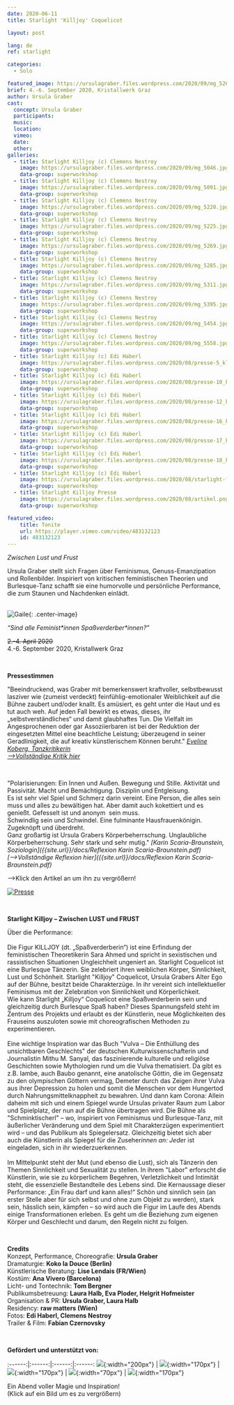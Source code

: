 ```yaml
---
date: 2020-06-11
title: Starlight 'Killjoy' Coquelicot

layout: post

lang: de
ref: starlight

categories:
  - Solo

featured_image: https://ursulagraber.files.wordpress.com/2020/09/mg_5269.jpg?w=500&fit=crop
brief: 4.-6. September 2020, Kristallwerk Graz
author: Ursula Graber
cast:
  concept: Ursula Graber
  participants:
  music:
  location:
  vimeo:
  date:
  other:
galleries:
  - title: Starlight Killjoy (c) Clemens Nestroy
    image: https://ursulagraber.files.wordpress.com/2020/09/mg_5046.jpg?w=1024&fit=crop
    data-group: superworkshop
  - title: Starlight Killjoy (c) Clemens Nestroy
    image: https://ursulagraber.files.wordpress.com/2020/09/mg_5091.jpg?w=1024&fit=crop
    data-group: superworkshop
  - title: Starlight Killjoy (c) Clemens Nestroy
    image: https://ursulagraber.files.wordpress.com/2020/09/mg_5220.jpg?w=1024&fit=crop
    data-group: superworkshop
  - title: Starlight Killjoy (c) Clemens Nestroy
    image: https://ursulagraber.files.wordpress.com/2020/09/mg_5225.jpg?w=1024&fit=crop
    data-group: superworkshop
  - title: Starlight Killjoy (c) Clemens Nestroy
    image: https://ursulagraber.files.wordpress.com/2020/09/mg_5269.jpg?w=1024&fit=crop
    data-group: superworkshop
  - title: Starlight Killjoy (c) Clemens Nestroy
    image: https://ursulagraber.files.wordpress.com/2020/09/mg_5285.jpg?w=1024&fit=crop
    data-group: superworkshop
  - title: Starlight Killjoy (c) Clemens Nestroy
    image: https://ursulagraber.files.wordpress.com/2020/09/mg_5311.jpg?w=1024&fit=crop
    data-group: superworkshop
  - title: Starlight Killjoy (c) Clemens Nestroy
    image: https://ursulagraber.files.wordpress.com/2020/09/mg_5395.jpg?w=1024&fit=crop
    data-group: superworkshop
  - title: Starlight Killjoy (c) Clemens Nestroy
    image: https://ursulagraber.files.wordpress.com/2020/09/mg_5454.jpg?w=1024&fit=crop
    data-group: superworkshop
  - title: Starlight Killjoy (c) Clemens Nestroy
    image: https://ursulagraber.files.wordpress.com/2020/09/mg_5558.jpg?w=1024&fit=crop
    data-group: superworkshop
  - title: Starlight Killjoy (c) Edi Haberl
    image: https://ursulagraber.files.wordpress.com/2020/08/presse-5_kl-1.jpg?w=1024&fit=crop
    data-group: superworkshop
  - title: Starlight Killjoy (c) Edi Haberl
    image: https://ursulagraber.files.wordpress.com/2020/08/presse-10_kl.jpg?w=1024&fit=crop
    data-group: superworkshop
  - title: Starlight Killjoy (c) Edi Haberl
    image: https://ursulagraber.files.wordpress.com/2020/08/presse-12_kl.jpg?w=1024&fit=crop
    data-group: superworkshop
  - title: Starlight Killjoy (c) Edi Haberl
    image: https://ursulagraber.files.wordpress.com/2020/08/presse-16_kl.jpg?w=1024&fit=crop
    data-group: superworkshop
  - title: Starlight Killjoy (c) Edi Haberl
    image: https://ursulagraber.files.wordpress.com/2020/08/presse-17_kl.jpg?w=1024&fit=crop
    data-group: superworkshop
  - title: Starlight Killjoy (c) Edi Haberl
    image: https://ursulagraber.files.wordpress.com/2020/08/presse-18_kl.jpg?w=1024&fit=crop
    data-group: superworkshop
  - title: Starlight Killjoy (c) Edi Haberl
    image: https://ursulagraber.files.wordpress.com/2020/08/starlight-flyer.png?w=1024&fit=crop
    data-group: superworkshop
  - title: Starlight Killjoy Presse
    image: https://ursulagraber.files.wordpress.com/2020/08/artikel.png?w=1024&fit=crop
    data-group: superworkshop

featured_video:
    title: Tonite
    url: https://player.vimeo.com/video/483132123
    id: 483132123
---
```




*Zwischen Lust und Frust*

Ursula Graber stellt sich Fragen über Feminismus, Genuss-Emanzipation und Rollenbilder.
Inspiriert von kritischen feministischen Theorien und Burlesque-Tanz schafft sie eine humorvolle und persönliche Performance, die zum Staunen und Nachdenken einlädt.  
<br />

![Gaile](https://ursulagraber.files.wordpress.com/2020/09/mg_5269.jpg?w=500&fit=crop){: .center-image}   


*“Sind alle Feminist\*innen Spaßverderber\*innen?”<br />*




<del>2.-4. April 2020</del>    
4.-6. September 2020, Kristallwerk Graz<br />

<br />

<!--plop-->


**Pressestimmen**

<p>
"Beeindruckend, was Graber mit bemerkenswert kraftvoller, selbstbewusst lasziver wie (zumeist verdeckt) feinfühlig-emotionaler Weiblichkeit auf die Bühne zaubert und/oder knallt. Es amüsiert, es geht unter die Haut und es tut auch weh. Auf jeden Fall bewirkt es etwas, dieses, ihr „selbstverständliches“ und damit glaubhaftes Tun.
Die Vielfalt im Angesprochenen oder gar Assoziierbaren ist bei der Reduktion der eingesetzten Mittel eine beachtliche Leistung; überzeugend in seiner Geradlinigkeit, die auf kreativ künstlerischem Können beruht." <i><a href="https://www.tanz.at/index.php/kritiken/kritiken-2020/2381-ursula-graber-starlight-killjoy-coquelicot">Eveline Koberg, Tanzkritikerin</a></i>    <br>
<i><a href="https://www.tanz.at/index.php/kritiken/kritiken-2020/2381-ursula-graber-starlight-killjoy-coquelicot">-->Vollständige Kritik hier</a></i>   
</p>

<br />

"Polarisierungen: Ein Innen und Außen. Bewegung und Stille. Aktivität und Passivität. Macht und Bemächtigung. Disziplin und Entgleisung. <br /> Es ist sehr viel Spiel und Schmerz darin vereint. Eine Person, die alles sein muss und alles zu bewältigen hat. Aber damit auch kokettiert und es genießt. Gefesselt ist und anonym  sein muss. <br /> Schwindlig sein und Schwindel. Eine fulminante Hausfrauenkönigin. Zugeknöpft und überdreht. <br /> Ganz großartig ist Ursula Grabers Körperbeherrschung. Unglaubliche Körperbeherrschung. Sehr stark und sehr mutig." <i>[Karin Scaria-Braunstein, Soziologin]({{site.url}}/docs/Reflexion Karin Scaria-Braunstein.pdf)</i> <br>
<i>[-->Vollständige Reflexion hier]({{site.url}}/docs/Reflexion Karin Scaria-Braunstein.pdf)</i>


<!--plop-->
<p>
-->Klick den Artikel an um ihn zu vergrößern!
</p>


[![Presse](https://ursulagraber.files.wordpress.com/2020/08/artikel.png?w=300)](https://ursulagraber.files.wordpress.com/2020/08/artikel-kleine-zeitung.jpg)


<br />

**Starlight Killjoy – Zwischen LUST und FRUST**   

Über die Performance:   
<br />
Die Figur KILLJOY (dt. „Spaßverderberin“) ist eine Erfindung der feministischen Theoretikerin Sara Ahmed und spricht in sexistischen und rassistischen Situationen Ungleichheit ungeniert an. Starlight Coquelicot ist eine Burlesque Tänzerin. Sie zelebriert ihren weiblichen Körper, Sinnlichkeit, Lust und Schönheit. Starlight "Killjoy" Coquelicot, Ursula Grabers Alter Ego auf der Bühne, besitzt beide Charakterzüge. In ihr vereint sich intellektueller Feminismus mit der Zelebration von Sinnlichkeit und Körperlichkeit.
<br />
Wie kann Starlight „Killjoy“ Coquelicot eine Spaßverderberin sein und gleichzeitig durch Burlesque Spaß haben? Dieses Spannungsfeld steht im Zentrum des Projekts und erlaubt es der Künstlerin, neue Möglichkeiten des Frauseins auszuloten sowie mit choreografischen Methoden zu experimentieren.  
<br />
Eine wichtige Inspiration war das Buch "Vulva – Die Enthüllung des unsichtbaren Geschlechts" der deutschen Kulturwissenschafterin und Journalistin Mithu M. Sanyal, das faszinierende kulturelle und religiöse Geschichten sowie Mythologien rund um die Vulva thematisiert. Da gibt es z.B. Iambe, auch Baubo genannt, eine anatolische Göttin, die im Gegensatz zu den olympischen Göttern vermag, Demeter durch das Zeigen ihrer Vulva aus ihrer Depression zu holen und somit die Menschen vor dem Hungertod durch Nahrungsmittelknappheit zu bewahren.
Und dann kam Corona: Allein daheim mit sich und einem Spiegel wurde Ursulas privater Raum zum Labor und Spielplatz, der nun auf die Bühne übertragen wird. Die Bühne als "Schminktischerl" – wo, inspiriert von Feminismus und Burlesque-Tanz, mit äußerlicher Veränderung und dem Spiel mit Charakterzügen experimentiert wird – und das Publikum als Spiegelersatz. Gleichzeitig bietet sich aber auch die Künstlerin als Spiegel für die Zuseher*innen an: Jede*r ist eingeladen, sich in ihr wiederzuerkennen.  
<br />
Im Mittelpunkt steht der Mut (und ebenso die Lust), sich als Tänzerin den Themen Sinnlichkeit und Sexualität zu stellen. In ihrem "Labor" erforscht die Künstlerin, wie sie zu körperlichem Begehren, Verletzlichkeit und Intimität steht, die essenzielle Bestandteile des Lebens sind.
Die Kernaussage dieser Performance: „Ein Frau darf und kann alles!“ Schön und sinnlich sein (an erster Stelle aber für sich selbst und ohne zum Objekt zu werden), stark sein, hässlich sein, kämpfen – so wird auch die Figur im Laufe des Abends einige Transformationen erleben. Es geht um die Beziehung zum eigenen Körper und Geschlecht und darum, den Regeln nicht zu folgen.

<br />

**Credits**  
Konzept, Performance, Choreografie: 	**Ursula Graber**  
Dramaturgie:	**Koko la Douce (Berlin)**  
Künstlerische Beratung:	**Lise Lendais (FR/Wien)**  
Kostüm:	**Ana Vivero (Barcelona)**  
Licht- und Tontechnik:	**Tom Bergner**  
Publikumsbetreuung:	**Laura Halb, Eva Ploder, Helgrit Hofmeister**  
Organisation & PR:	**Ursula Graber, Laura Halb**  
Residency:	**raw matters (Wien)**  
Fotos: 	**Edi Haberl, Clemens Nestroy**     
Trailer & Film: **Fabian Czernovsky**

<br />

**Gefördert und unterstützt von:**

:------:|:------:|:------:|:------:
![]({{site.url}}/images/logograz.png){:width="200px"} | ![]({{site.url}}/images/logolandstmk.png){:width="170px"} | ![]({{site.url}}/images/logodat.png){:width="170px"} | ![]({{site.url}}/images/logokristallwerk.png){:width="70px"} | ![]({{site.url}}/images/logolaut.png){:width="170px"}


<!--plop-->

Ein Abend voller Magie und Inspiration!<br />
(Klick auf ein Bild um es zu vergrößern)

<!--[![Totem](https://i.vimeocdn.com/video/746500438_640.jpg)](https://player.vimeo.com/video/306702195)-->
